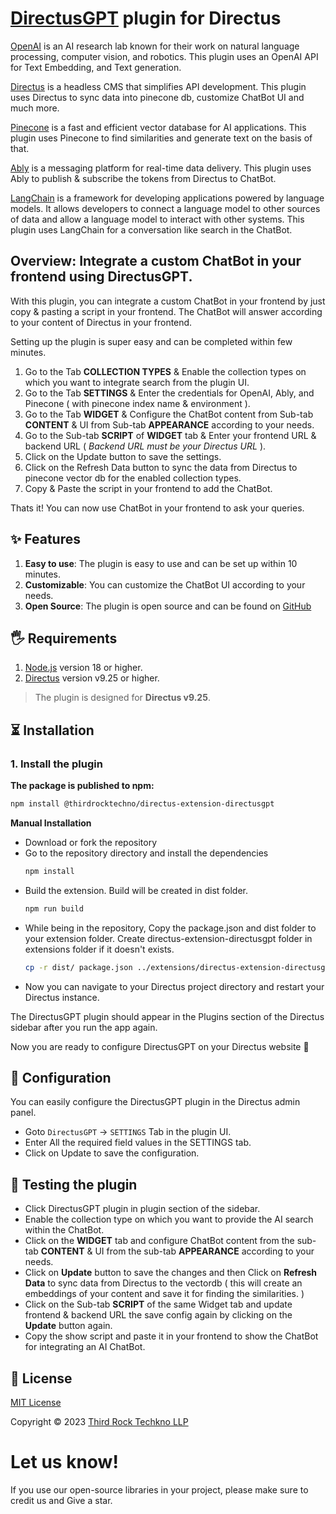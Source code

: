 # [DirectusGPT](https://directus.io/) plugin for Directus

[OpenAI](https://openai.com/) is an AI research lab known for their work on natural language processing, computer vision, and robotics. This plugin uses an OpenAI API for Text Embedding, and Text generation.

[Directus](https://directus.io/) is a headless CMS that simplifies API development. This plugin uses Directus to sync data into pinecone db, customize ChatBot UI and much more.

[Pinecone](https://www.pinecone.io/) is a fast and efficient vector database for AI applications. This plugin uses Pinecone to find similarities and generate text on the basis of that.

[Ably](https://ably.com/) is a messaging platform for real-time data delivery. This plugin uses Ably to publish & subscribe the tokens from Directus to ChatBot.

[LangChain](https://js.langchain.com/) is a framework for developing applications powered by language models. It allows developers to connect a language model to other sources of data and allow a language model to interact with other systems. This plugin uses LangChain for a conversation like search in the ChatBot.

## Overview: Integrate a custom ChatBot in your frontend using DirectusGPT.

With this plugin, you can integrate a custom ChatBot in your frontend by just copy & pasting a script in your frontend. The ChatBot will answer according to your content of Directus in your frontend.

Setting up the plugin is super easy and can be completed within few minutes.

1. Go to the Tab **COLLECTION TYPES** & Enable the collection types on which you want to integrate search from the plugin UI.
2. Go to the Tab **SETTINGS** & Enter the credentials for OpenAI, Ably, and Pinecone ( with pinecone index name & environment ).
3. Go to the Tab **WIDGET** & Configure the ChatBot content from Sub-tab **CONTENT** & UI from Sub-tab **APPEARANCE** according to your needs.
4. Go to the Sub-tab **SCRIPT** of **WIDGET** tab & Enter your frontend URL & backend URL ( _Backend URL must be your Directus URL_ ).
5. Click on the Update button to save the settings.
6. Click on the Refresh Data button to sync the data from Directus to pinecone vector db for the enabled collection types.
7. Copy & Paste the script in your frontend to add the ChatBot.

Thats it! You can now use ChatBot in your frontend to ask your queries.

## ✨ Features

1. **Easy to use**: The plugin is easy to use and can be set up within 10 minutes.
1. **Customizable**: You can customize the ChatBot UI according to your needs.
1. **Open Source**: The plugin is open source and can be found on [GitHub](https://github.com/thirdrocktechno/directus-extension-chatgpt)

## 🖐 Requirements

1. [Node.js](https://nodejs.org/en/) version 18 or higher.
1. [Directus](https://directus.io/) version v9.25 or higher.

> The plugin is designed for **Directus v9.25**.

## ⏳ Installation

### 1. Install the plugin

**The package is published to npm:**

```bash
npm install @thirdrocktechno/directus-extension-directusgpt
```

**Manual Installation**

- Download or fork the repository
- Go to the repository directory and install the dependencies
  ```bash
  npm install
  ```
- Build the extension. Build will be created in dist folder.
  ```bash
  npm run build
  ```
- While being in the repository, Copy the package.json and dist folder to your extension folder. Create directus-extension-directusgpt folder in extensions folder if it doesn't exists.
  ```bash
  cp -r dist/ package.json ../extensions/directus-extension-directusgpt
  ```
- Now you can navigate to your Directus project directory and restart your Directus instance.

The DirectusGPT plugin should appear in the Plugins section of the Directus sidebar after you run the app again.

Now you are ready to configure DirectusGPT on your Directus website 🎉

## 🔧 Configuration

You can easily configure the DirectusGPT plugin in the Directus admin panel.

- Goto `DirectusGPT` -> `SETTINGS` Tab in the plugin UI.
- Enter All the required field values in the SETTINGS tab.
- Click on Update to save the configuration.

## 📖 Testing the plugin

- Click DirectusGPT plugin in plugin section of the sidebar.
- Enable the collection type on which you want to provide the AI search within the ChatBot.
- Click on the **WIDGET** tab and configure ChatBot content from the sub-tab **CONTENT** & UI from the sub-tab **APPEARANCE** according to your needs.
- Click on **Update** button to save the changes and then Click on **Refresh Data** to sync data from Directus to the vectordb ( this will create an embeddings of your content and save it for finding the similarities. )
- Click on the Sub-tab **SCRIPT** of the same Widget tab and update frontend & backend URL the save config again by clicking on the **Update** button again.
- Copy the show script and paste it in your frontend to show the ChatBot for integrating an AI ChatBot.

## 📝 License

[MIT License](LICENSE.md)

Copyright © 2023 [Third Rock Techkno LLP](https://www.thirdrocktechkno.com/)

# Let us know!

If you use our open-source libraries in your project, please make sure to credit us and Give a star.
